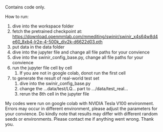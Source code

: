 Contains code only.

How to run:
1. dive into the workspace folder
2. fetch the pretrained checkpoint at: https://download.openmmlab.com/mmediting/swinir/swinir_x4s64w8d4e60_8xb4-lr2e-4-500k_div2k-d6622d03.pth
3. put data in the data folder
4. dive into the jupyter file and change all file paths for your convience
5. dive into the swinir_config_base.py, change all file paths for your convience
6. run the jupyter file cell by cell
	1. If you are not in google colab, donot run the first cell
7. to generate the result of real-world test set
	1. dive into the swinir_config_base.py
	2. change the ...data/test/LQ... part to .../data/test_real...
	3. rerun the 8th cell in the jupyter file

My codes were run on google colab with NVIDIA Tesla V100 environment. Errors may occur in different environment, please adjust the parameters for your convience.
Do kindly note that results may differ with different random seeds or environments. Please contact me if anything went wrong. Thank you.
